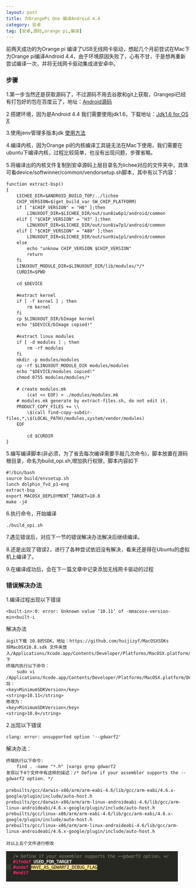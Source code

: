 ```yaml
---
layout: post
title: 为OrangePi One 编译Android 4.4
category: 安卓
tag: [安卓,源码,orange pi,编译]
---
```

前两天成功的为Orange pi 编译了USB无线网卡驱动，想起几个月前尝试在Mac下为Orange pi编译Android 4.4，由于环境原因失败了，心有不甘，于是想再重新尝试编译一次，并将无线网卡驱动集成进安卓中。

<h3>步骤</h3>

1.第一步当然还是获取源码了，不过源码不用去谷歌和git上获取，Orangepi已经有打包好的包在百度云了，地址：[Android源码](https://pan.baidu.com/s/1i5qnJud)

2.搭建环境，因为是Android 4.4 我们需要使用jdk1.6，下载地址：[Jdk1.6 for OS X](https://support.apple.com/kb/DL1572?locale=zh_CN)

3.使用jenv管理多版本jdk [使用方法](http://jenv.io/)

4.编译内核，因为Orange pi的内核编译工具链无法在Mac下使用，我们需要在ubuntu下编译内核，过程比较简单，也没有出现问题，步骤省略。

5.将编译出的内核文件复制到安卓源码上层目录名为lichee对应的文件夹中，具体可看device/softwinner/common/vendorsetup.sh脚本，其中有以下内容：
	
	function extract-bsp()
	{
		LICHEE_DIR=$ANDROID_BUILD_TOP/../lichee
	    CHIP_VERSION=$(get_build_var SW_CHIP_PLATFORM)
	    if [ "$CHIP_VERSION" = "H8" ];then
		    LINUXOUT_DIR=$LICHEE_DIR/out/sun8iw6p1/android/common
		elif [ "$CHIP_VERSION" = "H3" ];then
			LINUXOUT_DIR=$LICHEE_DIR/out/sun8iw7p1/android/common
	    elif [ "$CHIP_VERSION" = "A80" ];then
		    LINUXOUT_DIR=$LICHEE_DIR/out/sun9iw1p1/android/common
	    else
	        echo "unknow CHIP_VERSION $CHIP_VERSION"
	        return
	    fi
		LINUXOUT_MODULE_DIR=$LINUXOUT_DIR/lib/modules/*/*
		CURDIR=$PWD

		cd $DEVICE
	
		#extract kernel
		if [ -f kernel ] ; then
			rm kernel
		fi
		cp $LINUXOUT_DIR/bImage kernel
		echo "$DEVICE/bImage copied!"
	
		#extract linux modules
		if [ -d modules ] ; then
			rm -rf modules
		fi
		mkdir -p modules/modules
		cp -rf $LINUXOUT_MODULE_DIR modules/modules
		echo "$DEVICE/modules copied!"
		chmod 0755 modules/modules/*
	
		# create modules.mk
		    (cat << EOF) > ./modules/modules.mk
		# modules.mk generate by extract-files.sh, do not edit it.
		PRODUCT_COPY_FILES += \\
			\$(call find-copy-subdir-files,*,\$(LOCAL_PATH)/modules,system/vendor/modules)
		EOF
		
			cd $CURDIR
	}

5.编写编译脚本(非必须，为了省去每次编译需要手敲几次命令)，脚本放置在源码根目录，命名为build_opi.sh,增加执行权限，脚本内容如下
	
	#!/bin/bash
	source build/envsetup.sh
	lunch dolphin_fvd_p1-eng
	extract-bsp
	export MACOSX_DEPLOYMENT_TARGET=10.8
	make -j4
	
6.执行命令，开始编译

	./build_opi.sh
	
7.遇见错误后，对应下一节的错误解决办法解决后继续编译。

8.还是出现了错误2，进行了各种尝试依旧没有解决，看来还是得在Ubuntu的虚拟机上编译了。

9.在编译成功后，会在下一篇文章中记录添加无线网卡驱动的过程



<h3>错误解决办法</h3>
1.编译过程出现以下错误

	<built-in>:0: error: Unknown value ‘10.11’ of -mmacosx-version-min<built-i

解决办法
	
	从git下载 10.8的SDK，地址：https://github.com/huijizyf/MacOSXSDKs
	将MacOSX10.8.sdk 文件夹放入/Applications/Xcode.app/Contents/Developer/Platforms/MacOSX.platform/Developer/SDKs下
	终端内执行以下命令：
		sudo vi /Applications/Xcode.app/Contents/Developer/Platforms/MacOSX.platform/Developer/Info.plist
	将：
	<key>MinimumSDKVersion</key>
	<string>10.11</string>
	修改为：
	<key>MinimumSDKVersion</key>
	<string>10.8</string>

2.出现以下错误

	clang: error: unsupported option '--gdwarf2'
	
解决办法：
	
	终端执行以下命令:
		find . -name "*.h" |xargs grep gdwarf2
	发现以下4个文件中有这样的描述：/* Define if your assembler supports the --gdwarf2 option. */
	
	prebuilts/gcc/darwin-x86/arm/arm-eabi-4.6/lib/gcc/arm-eabi/4.6.x-google/plugin/include/auto-host.h
	prebuilts/gcc/darwin-x86/arm/arm-linux-androideabi-4.6/lib/gcc/arm-linux-androideabi/4.6.x-google/plugin/include/auto-host.h
	prebuilts/gcc/linux-x86/arm/arm-eabi-4.6/lib/gcc/arm-eabi/4.6.x-google/plugin/include/auto-host.h
	prebuilts/gcc/linux-x86/arm/arm-linux-androideabi-4.6/lib/gcc/arm-linux-androideabi/4.6.x-google/plugin/include/auto-host.h

	对以上五个文件进行修改

![](/images/complie_driver/gdwarf.png)